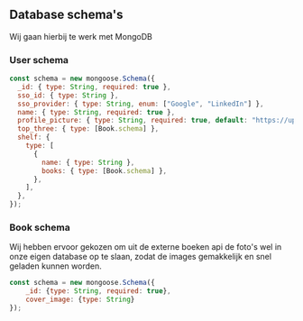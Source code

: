 ## Database schema's

Wij gaan hierbij te werk met MongoDB

### User schema

```js
const schema = new mongoose.Schema({
  _id: { type: String, required: true },
  sso_id: { type: String },
  sso_provider: { type: String, enum: ["Google", "LinkedIn"] },
  name: { type: String, required: true },
  profile_picture: { type: String, required: true, default: "https://upload.wikimedia.org/wikipedia/commons/8/89/Portrait_Placeholder.png" },
  top_three: { type: [Book.schema] },
  shelf: {
    type: [
      {
        name: { type: String },
        books: { type: [Book.schema] },
      },
    ],
  },
});
```

### Book schema

Wij hebben ervoor gekozen om uit de externe boeken api de foto's wel in onze eigen database op te slaan, zodat de images gemakkelijk en snel geladen kunnen worden.

```js
const schema = new mongoose.Schema({
    _id: {type: String, required: true},
    cover_image: {type: String}
});
```